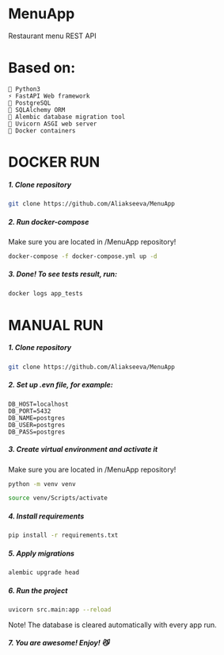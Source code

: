 # MenuApp
Restaurant menu REST API


# Based on:
```
🐍 Python3
⚡ FastAPI Web framework
🐘 PostgreSQL
📜 SQLAlchemy ORM
📝 Alembic database migration tool
🦄 Uvicorn ASGI web server
🐳 Docker containers
```

# DOCKER RUN


##### 1. Clone repository

```bash
git clone https://github.com/Aliakseeva/MenuApp
```

##### 2. Run docker-compose

Make sure you are located in /MenuApp repository!

```bash
docker-compose -f docker-compose.yml up -d
```

##### 3. Done! To see tests result, run:

```bash
docker logs app_tests
```

# MANUAL RUN


##### 1. Clone repository

```bash
git clone https://github.com/Aliakseeva/MenuApp
```

##### 2. Set up .evn file, for example:

```text
DB_HOST=localhost
DB_PORT=5432
DB_NAME=postgres
DB_USER=postgres
DB_PASS=postgres
```

##### 3. Create virtual environment and activate it

Make sure you are located in /MenuApp repository!

```bash
python -m venv venv
```
```bash
source venv/Scripts/activate
``` 

##### 4. Install requirements

```bash
pip install -r requirements.txt
```

##### 5. Apply migrations

```bash
alembic upgrade head
```

##### 6. Run the project

```bash
uvicorn src.main:app --reload
```

Note! The database is cleared automatically with every app run.

##### 7. You are awesome! Enjoy! 😼
